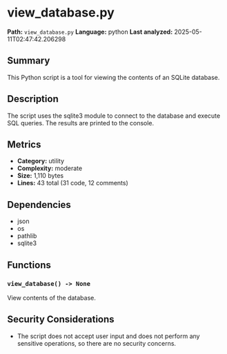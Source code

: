 # view_database.py

**Path:** `view_database.py`
**Language:** python
**Last analyzed:** 2025-05-11T02:47:42.206298

## Summary

This Python script is a tool for viewing the contents of an SQLite database.

## Description

The script uses the sqlite3 module to connect to the database and execute SQL queries. The results are printed to the console.

## Metrics

- **Category:** utility
- **Complexity:** moderate
- **Size:** 1,110 bytes
- **Lines:** 43 total (31 code, 12 comments)

## Dependencies

- json
- os
- pathlib
- sqlite3

## Functions

### `view_database() -> None`

View contents of the database.

## Security Considerations

- The script does not accept user input and does not perform any sensitive operations, so there are no security concerns.
